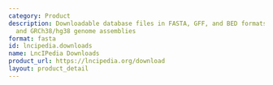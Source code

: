 ```yaml
---
category: Product
description: Downloadable database files in FASTA, GFF, and BED formats for both GRCh37/hg19
  and GRCh38/hg38 genome assemblies
format: fasta
id: lncipedia.downloads
name: LncIPedia Downloads
product_url: https://lncipedia.org/download
layout: product_detail
---
```

